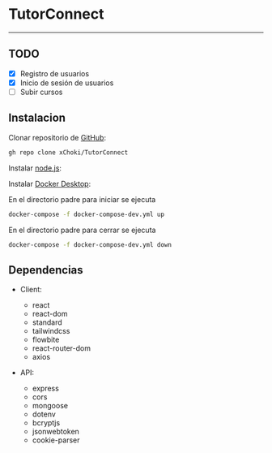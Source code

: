 # TutorConnect

<hr>

## TODO
- [x] Registro de usuarios
- [x] Inicio de sesión de usuarios
- [ ] Subir cursos

## Instalacion

Clonar repositorio de [GitHub](https://github.com/xChoki/TutorConnect):

```sh
gh repo clone xChoki/TutorConnect
```
Instalar [node.js](https://nodejs.org/dist/v18.17.1/node-v18.17.1-x64.msi):

Instalar [Docker Desktop](https://www.docker.com/products/docker-desktop/):

En el directorio padre para iniciar se ejecuta

```sh
docker-compose -f docker-compose-dev.yml up
```

En el directorio padre para cerrar se ejecuta

```sh
docker-compose -f docker-compose-dev.yml down
```

## Dependencias

- Client:
  - react
  - react-dom
  - standard
  - tailwindcss
  - flowbite
  - react-router-dom
  - axios

- API:
  - express
  - cors
  - mongoose
  - dotenv
  - bcryptjs
  - jsonwebtoken
  - cookie-parser
